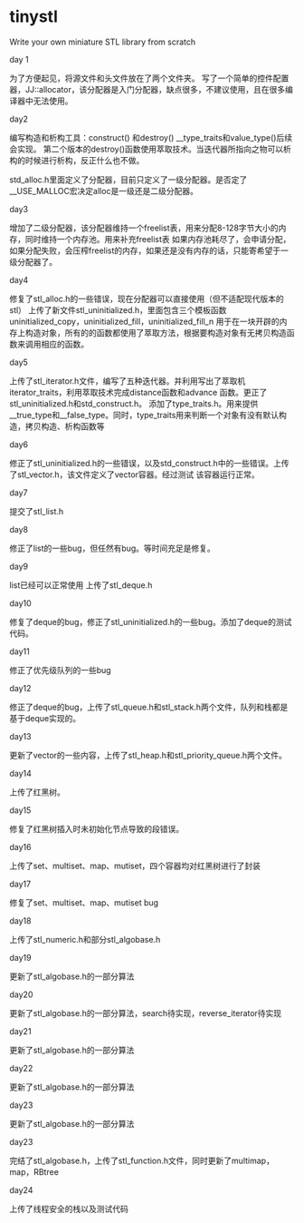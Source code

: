 # tinystl
Write your own miniature STL library from scratch
 
day 1  

为了方便起见，将源文件和头文件放在了两个文件夹。
写了一个简单的控件配置器，JJ::allocator，该分配器是入门分配器，缺点很多，不建议使用，且在很多编译器中无法使用。

day2

编写构造和析构工具：construct() 和destroy()
__type_traits<T>和value_type()后续会实现。
第二个版本的destroy()函数使用萃取技术。当迭代器所指向之物可以析构的时候进行析构，反正什么也不做。

std_alloc.h里面定义了分配器，目前只定义了一级分配器。是否定了__USE_MALLOC宏决定alloc是一级还是二级分配器。

day3

增加了二级分配器，该分配器维持一个freelist表，用来分配8-128字节大小的内存，同时维持一个内存池。用来补充freelist表
如果内存池耗尽了，会申请分配，如果分配失败，会压榨freelist的内存，如果还是没有内存的话，只能寄希望于一级分配器了。

day4

修复了stl_alloc.h的一些错误，现在分配器可以直接使用（但不适配现代版本的stl）
上传了新文件stl_uninitialized.h，里面包含三个模板函数uninitialized_copy，uninitialized_fill，uninitialized_fill_n
用于在一块开辟的内存上构造对象，所有的的函数都使用了萃取方法，根据要构造对象有无拷贝构造函数来调用相应的函数。

day5

上传了stl_iterator.h文件，编写了五种迭代器。并利用写出了萃取机iterator_traits，利用萃取技术完成distance函数和advance
函数。更正了stl_uninitialized.h和std_construct.h。
添加了type_traits.h。用来提供__true_type和__false_type。同时，type_traits用来判断一个对象有没有默认构造，拷贝构造、析构函数等

day6

修正了stl_uninitialized.h的一些错误，以及std_construct.h中的一些错误。上传了stl_vector.h，该文件定义了vector容器。经过测试
该容器运行正常。

day7

提交了stl_list.h

day8

修正了list的一些bug，但任然有bug。等时间充足是修复。

day9

list已经可以正常使用
上传了stl_deque.h

day10

修复了deque的bug，修正了stl_uninitialized.h的一些bug。添加了deque的测试代码。

day11

修正了优先级队列的一些bug

day12

修正了deque的bug，上传了stl_queue.h和stl_stack.h两个文件，队列和栈都是基于deque实现的。

day13

更新了vector的一些内容，上传了stl_heap.h和stl_priority_queue.h两个文件。

day14

上传了红黑树。

day15

修复了红黑树插入时未初始化节点导致的段错误。

day16

上传了set、multiset、map、mutiset，四个容器均对红黑树进行了封装

day17

修复了set、multiset、map、mutiset bug

day18

上传了stl_numeric.h和部分stl_algobase.h

day19

更新了stl_algobase.h的一部分算法

day20

更新了stl_algobase.h的一部分算法，search待实现，reverse_iterator待实现

day21

更新了stl_algobase.h的一部分算法

day22

更新了stl_algobase.h的一部分算法

day23

更新了stl_algobase.h的一部分算法

day23

完结了stl_algobase.h，上传了stl_function.h文件，同时更新了multimap，map，RBtree


day24

上传了线程安全的栈以及测试代码
